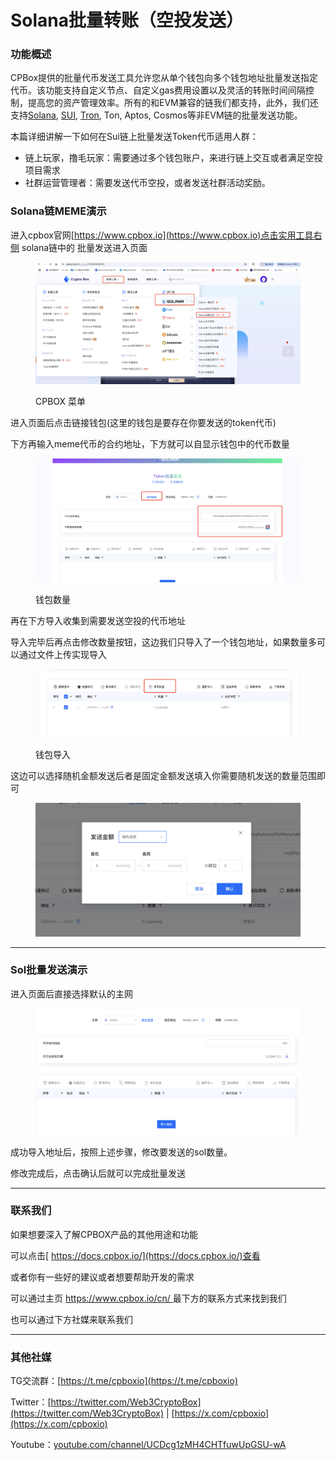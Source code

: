 # Solana批量转账（空投发送）

### 功能概述

CPBox提供的批量代币发送工具允许您从单个钱包向多个钱包地址批量发送指定代币。该功能支持自定义节点、自定义gas费用设置以及灵活的转账时间间隔控制，提高您的资产管理效率。所有的和EVM兼容的链我们都支持，此外，我们还支持[Solana](https://www.cpbox.io/cn/solana/batch/send), [SUI](https://www.cpbox.io/cn/sui/batch-send-token), [Tron](https://www.cpbox.io/cn/tron/batch-send-token), Ton, Aptos, Cosmos等非EVM链的批量发送功能。

本篇详细讲解一下如何在Sui链上批量发送Token代币适用人群：

* 链上玩家，撸毛玩家：需要通过多个钱包账户，来进行链上交互或者满足空投项目需求
* 社群运营管理者：需要发送代币空投，或者发送社群活动奖励。

### Solana链MEME演示

进入cpbox官网[https://www.cpbox.io](https://www.cpbox.io)点击实用工具右侧 solana链中的 批量发送进入页面

<figure><img src="../../../.gitbook/assets/image (1) (1) (1) (1) (1) (1) (1).png" alt=""><figcaption><p>CPBOX 菜单</p></figcaption></figure>

进入页面后点击链接钱包(这里的钱包是要存在你要发送的token代币)

下方再输入meme代币的合约地址，下方就可以自显示钱包中的代币数量

<figure><img src="../../../.gitbook/assets/image (1) (1) (1) (1) (1) (1) (1) (1).png" alt=""><figcaption><p>钱包数量</p></figcaption></figure>

再在下方导入收集到需要发送空投的代币地址

导入完毕后再点击修改数量按钮，这边我们只导入了一个钱包地址，如果数量多可以通过文件上传实现导入

<figure><img src="../../../.gitbook/assets/image (2) (1) (1) (1) (1).png" alt=""><figcaption><p>钱包导入</p></figcaption></figure>

这边可以选择随机金额发送后者是固定金额发送填入你需要随机发送的数量范围即可

<figure><img src="../../../.gitbook/assets/image (3) (1) (1) (1).png" alt=""><figcaption></figcaption></figure>

***

### Sol批量发送演示

进入页面后直接选择默认的主网

<figure><img src="../../../.gitbook/assets/image (56).png" alt=""><figcaption></figcaption></figure>

成功导入地址后，按照上述步骤，修改要发送的sol数量。

修改完成后，点击确认后就可以完成批量发送

***

### 联系我们

如果想要深入了解CPBOX产品的其他用途和功能

可以点击[ https://docs.cpbox.io/](https://docs.cpbox.io/)查看

或者你有一些好的建议或者想要帮助开发的需求

可以通过主页 [https://www.cpbox.io/cn/ ](https://www.cpbox.io/cn/)最下方的联系方式来找到我们

也可以通过下方社媒来联系我们

***

### 其他社媒

TG交流群：[https://t.me/cpboxio](https://t.me/cpboxio)

Twitter：[https://twitter.com/Web3CryptoBox](https://twitter.com/Web3CryptoBox) | [https://x.com/cpboxio](https://x.com/cpboxio)

Youtube：[youtube.com/channel/UCDcg1zMH4CHTfuwUpGSU-wA](../../solana-gong-ju/solana-yi-jian-fa-bi.md)
